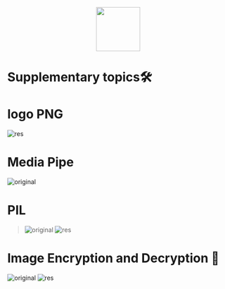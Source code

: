
  <p align="center"><a href="https://www.opencv.org" target="_blank"><img src="https://upload.wikimedia.org/wikipedia/commons/thumb/3/32/OpenCV_Logo_with_text_svg_version.svg/270px-OpenCV_Logo_with_text_svg_version.svg.png" width="100"></a>

# Supplementary topics🛠

# **logo PNG**
![res](https://raw.githubusercontent.com/Mohammadnematizade/image_processing/main/Assignment%2035/ouput/logo.png)

  # **Media Pipe**
  ![original](https://raw.githubusercontent.com/Mohammadnematizade/image_processing/main/Assignment%2035/ouput/MediaPipe.png)
  
  # **PIL**
  > ![original](https://raw.githubusercontent.com/Mohammadnematizade/image_processing/main/Assignment%2035/ouput/example_gray.jpg)
![res](https://raw.githubusercontent.com/Mohammadnematizade/image_processing/main/Assignment%2035/ouput/equalized.jpg)
    
  # **Image Encryption and Decryption 🔐**
 ![original](https://raw.githubusercontent.com/Mohammadnematizade/image_processing/main/Assignment%2035/ouput/decrypted_image.jpg)
![res](https://github.com/Mohammadnematizade/image_processing/raw/main/Assignment%2035/ouput/encrypted_image.bmp)
  
